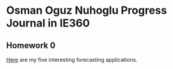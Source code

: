 # Osman Oguz Nuhoglu Progress Journal in IE360

## Homework 0 
[Here](files/hw0.html) are my five interesting forecasting applications.